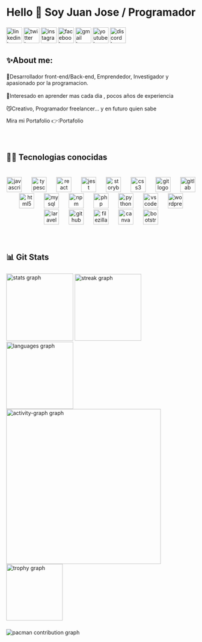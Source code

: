 <h1 align="center">Hello 👋 Soy Juan Jose / Programador</h1>

###

<div align="left">
  <img src="https://img.shields.io/static/v1?message=LinkedIn&logo=linkedin&label=&color=0077B5&logoColor=white&labelColor=&style=for-the-badge" height="42" alt="linkedin logo"  />
  <img src="https://img.shields.io/static/v1?message=Twitch&logo=twitch&label=&color=9146FF&logoColor=white&labelColor=&style=for-the-badge" height="42" alt="twitter logo"  />
  <img src="https://img.shields.io/static/v1?message=Instagram&logo=instagram&label=&color=E4405F&logoColor=white&labelColor=&style=for-the-badge" height="42" alt="instagram logo"  />
  <img src="https://img.shields.io/static/v1?message=Facebook&logo=facebook&label=&color=1877F2&logoColor=white&labelColor=&style=for-the-badge" height="42" alt="facebook logo"  />
  <img src="https://img.shields.io/static/v1?message=Gmail&logo=gmail&label=&color=D14836&logoColor=white&labelColor=&style=for-the-badge" height="42" alt="gmail logo"  />
  <img src="https://img.shields.io/static/v1?message=Youtube&logo=youtube&label=&color=FF0000&logoColor=white&labelColor=&style=for-the-badge" height="42" alt="youtube logo"  />
  <img src="https://img.shields.io/static/v1?message=Discord&logo=discord&label=&color=7289DA&logoColor=white&labelColor=&style=for-the-badge" height="42" alt="discord logo"  />
</div>

###

<h2 align="left">✨About me:</h2>

###

<p align="left">👾Desarrollador front-end/Back-end, Emprendedor, Investigador y apasionado por la programacion.<br><br>👦Interesado en aprender mas cada dia , pocos años de experiencia<br><br>😼Creativo, Programador freelancer... y en futuro quien sabe</p>
<p>Mira mi Portafolio 👉:<a href:"https://juanjo311.github.io/Portafolio-Juanjose/">Portafolio</a></p>

###

<br clear="both">

<p align="left"></p>

###

<h2 align="left">👨‍💻   Tecnologias conocidas</h2>

###

<br clear="both">

<div align="center">
  <img src="https://cdn.jsdelivr.net/gh/devicons/devicon/icons/javascript/javascript-original.svg" height="40" alt="javascript logo"  />
  <img width="18" />
  <img src="https://cdn.jsdelivr.net/gh/devicons/devicon/icons/typescript/typescript-original.svg" height="40" alt="typescript logo"  />
  <img width="18" />
  <img src="https://cdn.jsdelivr.net/gh/devicons/devicon/icons/react/react-original.svg" height="40" alt="react logo"  />
  <img width="18" />
  <img src="https://cdn.jsdelivr.net/gh/devicons/devicon/icons/jest/jest-plain.svg" height="40" alt="jest logo"  />
  <img width="18" />
  <img src="https://cdn.jsdelivr.net/gh/devicons/devicon/icons/storybook/storybook-original.svg" height="40" alt="storybook logo"  />
  <img width="18" />
  <img src="https://cdn.jsdelivr.net/gh/devicons/devicon/icons/css3/css3-original.svg" height="40" alt="css3 logo"  />
  <img width="18" />
  <img src="https://cdn.jsdelivr.net/gh/devicons/devicon/icons/git/git-original.svg" height="40" alt="git logo"  />
  <img width="18" />
  <img src="https://cdn.jsdelivr.net/gh/devicons/devicon/icons/gitlab/gitlab-original.svg" height="40" alt="gitlab logo"  />
  <img width="18" />
  <img src="https://cdn.jsdelivr.net/gh/devicons/devicon/icons/html5/html5-original.svg" height="40" alt="html5 logo"  />
  <img width="18" />
  <img src="https://cdn.jsdelivr.net/gh/devicons/devicon/icons/mysql/mysql-original.svg" height="40" alt="mysql logo"  />
  <img width="18" />
  <img src="https://cdn.jsdelivr.net/gh/devicons/devicon/icons/npm/npm-original-wordmark.svg" height="40" alt="npm logo"  />
  <img width="18" />
  <img src="https://cdn.jsdelivr.net/gh/devicons/devicon/icons/php/php-original.svg" height="40" alt="php logo"  />
  <img width="18" />
  <img src="https://cdn.jsdelivr.net/gh/devicons/devicon/icons/python/python-original.svg" height="40" alt="python logo"  />
  <img width="18" />
  <img src="https://cdn.jsdelivr.net/gh/devicons/devicon/icons/vscode/vscode-original.svg" height="40" alt="vscode logo"  />
  <img width="18" />
  <img src="https://cdn.jsdelivr.net/gh/devicons/devicon/icons/wordpress/wordpress-original.svg" height="40" alt="wordpress logo"  />
  <img width="18" />
  <img src="https://cdn.jsdelivr.net/gh/devicons/devicon/icons/laravel/laravel-original.svg" height="40" alt="laravel logo"  />
  <img width="18" />
  <img src="https://cdn.jsdelivr.net/gh/devicons/devicon/icons/github/github-original.svg" height="40" alt="github logo"  />
  <img width="18" />
  <img src="https://cdn.jsdelivr.net/gh/devicons/devicon/icons/filezilla/filezilla-plain.svg" height="40" alt="filezilla logo"  />
  <img width="18" />
  <img src="https://cdn.jsdelivr.net/gh/devicons/devicon/icons/canva/canva-original.svg" height="40" alt="canva logo"  />
  <img width="18" />
  <img src="https://cdn.jsdelivr.net/gh/devicons/devicon/icons/bootstrap/bootstrap-original.svg" height="40" alt="bootstrap logo"  />
</div>

###

<br clear="both">

<p align="left"></p>

###

<h2 align="left">📊 Git Stats</h2>

###

<div align="left">
  <img src="https://github-readme-stats.vercel.app/api?username=Juanjo311&hide_title=false&hide_rank=true&show_icons=true&include_all_commits=true&count_private=true&disable_animations=false&theme=github_dark&locale=en&hide_border=true&order=1" height="178" alt="stats graph"  />
  <img src="https://streak-stats.demolab.com?user=Juanjo311&locale=en&mode=daily&theme=github_dark&hide_border=false&border_radius=5&order=3" height="177" alt="streak graph"  />
  <img src="https://github-readme-stats.vercel.app/api/top-langs?username=Juanjo311&locale=es&hide_title=false&layout=compact&card_width=320&langs_count=12&theme=github_dark&hide_border=true&order=2&custom_title=Juan%20Jose%20Tovar%20%F0%9F%A4%97" height="178" alt="languages graph"  />
  <img src="https://github-readme-activity-graph.vercel.app/graph?username=Juanjo311&radius=19&theme=github-dark&area=true&order=5&hide_border=false&hide_title=false&custom_title=Mis%20contribuciones" height="411" alt="activity-graph graph"  />
  <img src="https://github-profile-trophy.vercel.app?username=Juanjo311&theme=tokyonight&column=8&row=3&margin-w=17&margin-h=10&no-bg=false&no-frame=true&order=4" height="150" alt="trophy graph"  />
</div>

###

<p align="left"></p>

###

<picture>
  <source media="(prefers-color-scheme: dark)" srcset="https://raw.githubusercontent.com/Juanjo311/Juanjo311/output/pacman-contribution-graph-dark.svg">
  <source media="(prefers-color-scheme: light)" srcset="https://raw.githubusercontent.com/Juanjo311/Juanjo311/output/pacman-contribution-graph.svg">
  <img alt="pacman contribution graph" src="https://raw.githubusercontent.com/Juanjo311/Juanjo311/output/pacman-contribution-graph.svg">
</picture>

###
